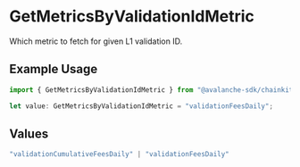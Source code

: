 # GetMetricsByValidationIdMetric

Which metric to fetch for given L1 validation ID.

## Example Usage

```typescript
import { GetMetricsByValidationIdMetric } from "@avalanche-sdk/chainkit/models/operations";

let value: GetMetricsByValidationIdMetric = "validationFeesDaily";
```

## Values

```typescript
"validationCumulativeFeesDaily" | "validationFeesDaily"
```